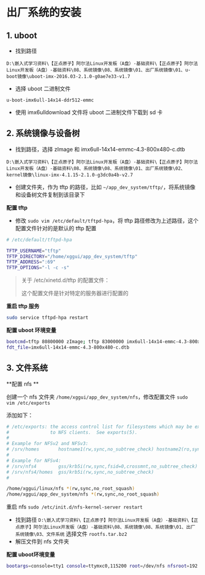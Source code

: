 # 出厂系统的安装

## 1. uboot

* 找到路径

`D:\嵌入式学习资料\【正点原子】阿尔法Linux开发板（A盘）-基础资料\【正点原子】阿尔法Linux开发板（A盘）-基础资料\08、系统镜像\08、系统镜像\01、出厂系统镜像\01、u-boot镜像\uboot-imx-2016.03-2.1.0-g0ae7e33-v1.7`

* 选择 uboot 二进制文件

`u-boot-imx6ull-14x14-ddr512-emmc`

* 使用 imx6ulldownload 文件将 uboot 二进制文件下载到 sd 卡

## 2. 系统镜像与设备树

* 找到路径，选择 zImage 和 imx6ull-14x14-emmc-4.3-800x480-c.dtb

`D:\嵌入式学习资料\【正点原子】阿尔法Linux开发板（A盘）-基础资料\【正点原子】阿尔法Linux开发板（A盘）-基础资料\08、系统镜像\08、系统镜像\01、出厂系统镜像\02、kernel镜像\linux-imx-4.1.15-2.1.0-g3dc0a4b-v2.7`

* 创建文件夹，作为 tftp 的路径，比如 `~/app_dev_system/tftp/`，将系统镜像和设备树文件复制到该目录下

**配置 tftp**

* 修改 `sudo vim /etc/default/tftpd-hpa`，将 tftp 路径修改为上述路径，这个配置文件针对的是默认的 tftp 配置

```sh
# /etc/default/tftpd-hpa

TFTP_USERNAME="tftp"
TFTP_DIRECTORY="/home/xggui/app_dev_system/tftp"
TFTP_ADDRESS=":69"
TFTP_OPTIONS="-l -c -s"
```

> 关于 /etc/xinetd.d/tftp 的配置文件：
>
> 这个配置文件是针对特定的服务器进行配置的

**重启 tftp 服务**

```sh
sudo service tftpd-hpa restart
```

**配置 uboot 环境变量**

```sh
bootcmd=tftp 80800000 zImage; tftp 83000000 imx6ull-14x14-emmc-4.3-800x480-c.dtb; bootz 80800000 - 83000000
fdt_file=imx6ull-14x14-emmc-4.3-800x480-c.dtb
```

## 3. 文件系统

**配置 nfs **

创建一个 nfs 文件夹 `/home/xggui/app_dev_system/nfs`，修改配置文件 `sudo vim /etc/exports`

添加如下：

```sh
# /etc/exports: the access control list for filesystems which may be exported
#               to NFS clients.  See exports(5).
#
# Example for NFSv2 and NFSv3:
# /srv/homes       hostname1(rw,sync,no_subtree_check) hostname2(ro,sync,no_subtree_check)
#
# Example for NFSv4:
# /srv/nfs4        gss/krb5i(rw,sync,fsid=0,crossmnt,no_subtree_check)
# /srv/nfs4/homes  gss/krb5i(rw,sync,no_subtree_check)
#

/home/xggui/linux/nfs *(rw,sync,no_root_squash)
/home/xggui/app_dev_system/nfs *(rw,sync,no_root_squash)
```

重启 nfs `sudo /etc/init.d/nfs-kernel-server restart `

* 找到路径 `D:\嵌入式学习资料\【正点原子】阿尔法Linux开发板（A盘）-基础资料\【正点原子】阿尔法Linux开发板（A盘）-基础资料\08、系统镜像\08、系统镜像\01、出厂系统镜像\03、文件系统` 选择文件 `rootfs.tar.bz2`
* 解压文件到 nfs 文件夹

**配置 uboot环境变量**

```sh
bootargs=console=tty1 console=ttymxc0,115200 root=/dev/nfs nfsroot=192.168.1.7:/home/xggui/app_dev_system/nfs/rootfs,proto=tcp rw ip=192.168.1.22:192.168.1.7:192.168.1.1:255.255.255.0::eth0:off
```

